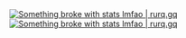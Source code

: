 <a href="https://rurq.gq">
  
  
  
  <img alt="Something broke with stats lmfao | rurq.gq" align="center" src="https://github-readme-stats.vercel.app/api?username=rurq-official&theme=monokai" />
  <img alt="Something broke with stats lmfao | rurq.gq" align="top" src="https://github-readme-stats.vercel.app/api/top-langs/?username=rurq-official&theme=monokai" />
 </a>
  
  
  
  
  
  
  


